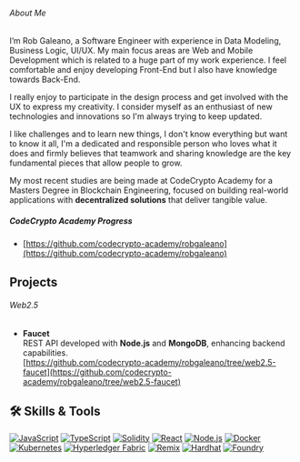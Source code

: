 ###### About Me

I’m Rob Galeano, a Software Engineer with experience in Data Modeling, Business Logic, UI/UX. My main focus areas are Web and Mobile Development which is related to a huge part of my work experience. I feel comfortable and enjoy developing Front-End but I also have knowledge towards Back-End.

I really enjoy to participate in the design process and get involved with the UX to express my creativity. I consider myself as an enthusiast of new technologies and innovations so I'm always trying to keep updated.

I like challenges and to learn new things, I don't know everything but want to know it all, I'm a dedicated and responsible person who loves what it does and firmly believes that teamwork and sharing knowledge are the key fundamental pieces that allow people to grow. 

My most recent studies are being made at CodeCrypto Academy for a Masters Degree in Blockchain Engineering, focused on building real-world applications with **decentralized solutions** that deliver tangible value.

##### CodeCrypto Academy Progress
- [https://github.com/codecrypto-academy/robgaleano](https://github.com/codecrypto-academy/robgaleano)

## Projects

###### Web2.5 
- **Faucet**  
  REST API developed with **Node.js** and **MongoDB**, enhancing backend capabilities.  
  [https://github.com/codecrypto-academy/robgaleano/tree/web2.5-faucet](https://github.com/codecrypto-academy/robgaleano/tree/web2.5-faucet)

  

## 🛠️ Skills & Tools

[![JavaScript](https://img.shields.io/badge/JavaScript-F7DF1E?style=for-the-badge&logo=javascript&logoColor=black)](https://developer.mozilla.org/en-US/docs/Web/JavaScript) [![TypeScript](https://img.shields.io/badge/TypeScript-3178C6?style=for-the-badge&logo=typescript&logoColor=white)](https://www.typescriptlang.org/) [![Solidity](https://img.shields.io/badge/Solidity-363636?style=for-the-badge&logo=solidity&logoColor=white)](https://docs.soliditylang.org/en/v0.8.11/) [![React](https://img.shields.io/badge/React-61DAFB?style=for-the-badge&logo=react&logoColor=black)](https://reactjs.org/) [![Node.js](https://img.shields.io/badge/Node.js-339933?style=for-the-badge&logo=nodedotjs&logoColor=white)](https://nodejs.org/) [![Docker](https://img.shields.io/badge/Docker-2496ED?style=for-the-badge&logo=docker&logoColor=white)](https://www.docker.com/) [![Kubernetes](https://img.shields.io/badge/Kubernetes-326CE5?style=for-the-badge&logo=kubernetes&logoColor=white)](https://kubernetes.io/) [![Hyperledger Fabric](https://img.shields.io/badge/Hyperledger%20Fabric-2F3134?style=for-the-badge&logo=hyperledger&logoColor=white)](https://www.hyperledger.org/use/fabric) [![Remix](https://img.shields.io/badge/Remix-000000?style=for-the-badge&logo=remix&logoColor=white)](https://remix.ethereum.org/) [![Hardhat](https://img.shields.io/badge/Hardhat-FFF200?style=for-the-badge&logo=hardhat&logoColor=black&logo=https%3A%2F%2Fmiro.medium.com%2Fv2%2F0%2F-B8dzddK9QVUrV5_.png)](https://hardhat.org/) [![Foundry](https://img.shields.io/badge/Foundry-522A5C?style=for-the-badge&logo=foundry&logoColor=white&logo=https%3A%2F%2Favatars.githubusercontent.com%2Fu%2F99892494%3Fs%3D280%26v%3D4)](https://book.getfoundry.sh/)
